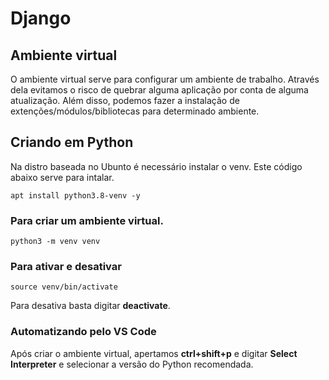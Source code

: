 # Django

## Ambiente virtual
O ambiente virtual serve para configurar um ambiente de trabalho. Através dela evitamos o risco de quebrar alguma aplicação por conta de alguma atualização. Além disso, podemos fazer a instalação de extenções/módulos/bibliotecas para determinado ambiente.

## Criando em Python
Na distro baseada no Ubunto é necessário instalar o venv. Este código abaixo serve para intalar.
```
apt install python3.8-venv -y
```

### Para criar um ambiente virtual.
```
python3 -m venv venv
```

### Para ativar e desativar
```
source venv/bin/activate
```
Para desativa basta digitar **deactivate**.

### Automatizando pelo VS Code
Após criar o ambiente virtual, apertamos **ctrl+shift+p** e digitar **Select Interpreter** e selecionar a versão do Python recomendada.